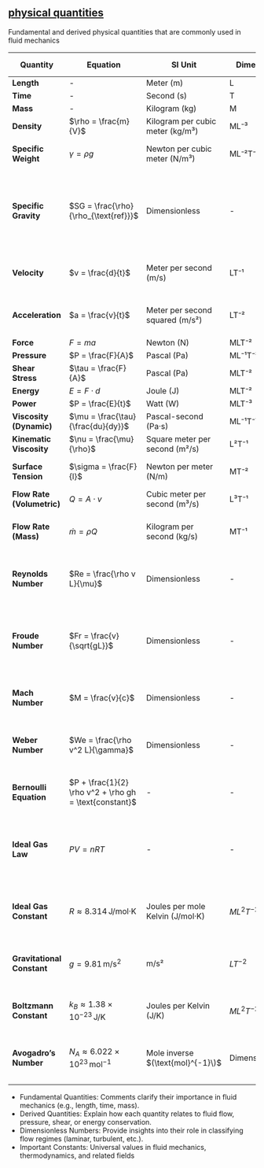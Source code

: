 ## [physical quantities](https://aselshall.github.io/aea/physical-quantities)

Fundamental and derived physical quantities that are commonly used in fluid mechanics


| **Quantity**          | **Equation**                       | **SI Unit**                        | **Dimension** | **In terms of SI system**                   | **Comment**                                       |
|-----------------------|------------------------------------|------------------------------------|---------------|---------------------------------------------|--------------------------------------------------|
| **Length**            | -                                  | Meter (m)                          | L             | m                                           | -                                                |
| **Time**              | -                                  | Second (s)                         | T             | s                                           | -                                                |
| **Mass**              | -                                  | Kilogram (kg)                      | M             | kg                                          | -                                                |
| **Density**           | $\rho = \frac{m}{V}$               | Kilogram per cubic meter (kg/m³)   | ML⁻³          | kg/m³                                       | -                                                |
| **Specific Weight**    | $\gamma = \rho g$                  | Newton per cubic meter (N/m³)      | ML⁻²T⁻²       | N/m³                                       | Weight per unit volume of a fluid                |
| **Specific Gravity**   | $SG = \frac{\rho}{\rho_{\text{ref}}}$ | Dimensionless                      | -             | Dimensionless                               | Ratio of the density of a substance to the reference density (usually water) |
| **Velocity**          | $v = \frac{d}{t}$                  | Meter per second (m/s)             | LT⁻¹          | m/s                                         | Describes rate of change of position              |
| **Acceleration**      | $a = \frac{v}{t}$                  | Meter per second squared (m/s²)    | LT⁻²          | m/s²                                        | Describes rate of change of velocity              |
| **Force**             | $F = ma$                           | Newton (N)                         | MLT⁻²         | kg·m/s²                                     | -                                                |
| **Pressure**          | $P = \frac{F}{A}$                  | Pascal (Pa)                        | ML⁻¹T⁻²       | kg/(m·s²) = N/m²                            | -                                                |
| **Shear Stress**      | $\tau = \frac{F}{A}$               | Pascal (Pa)                        | MLT⁻²         | N/m² = kg/(m·s²)                           | -                                                |
| **Energy**            | $E = F \cdot d$                    | Joule (J)                          | MLT⁻²         | kg·m²/s² = N·m                              | -                                                |
| **Power**             | $P = \frac{E}{t}$                  | Watt (W)                           | MLT⁻³         | kg·m²/s³ = J/s                              | -                                                |
| **Viscosity (Dynamic)** | $\mu = \frac{\tau}{\frac{du}{dy}}$ | Pascal-second (Pa·s)               | ML⁻¹T⁻¹       | kg/(m·s) = N·s/m²                           | -                                                |
| **Kinematic Viscosity** | $\nu = \frac{\mu}{\rho}$          | Square meter per second (m²/s)     | L²T⁻¹         | m²/s                                        | -                                                |
| **Surface Tension**    | $\sigma = \frac{F}{l}$            | Newton per meter (N/m)             | MT⁻²          | kg/s²                                      | Affects fluid interfaces and bubbles             |
| **Flow Rate (Volumetric)** | $Q = A \cdot v$               | Cubic meter per second (m³/s)      | L³T⁻¹         | m³/s                                       | -                                                |
| **Flow Rate (Mass)**     | $\dot{m} = \rho Q$               | Kilogram per second (kg/s)         | MT⁻¹          | kg/s                                       | Important for mass balance in fluids             |
| **Reynolds Number**    | $Re = \frac{\rho v L}{\mu}$       | Dimensionless                      | -             | Dimensionless                               | Compares inertial forces to viscous forces       |
| **Froude Number**      | $Fr = \frac{v}{\sqrt{gL}}$        | Dimensionless                      | -             | Dimensionless                               | Used in open channel flow to compare inertial to gravitational forces |
| **Mach Number**        | $M = \frac{v}{c}$                 | Dimensionless                      | -             | Dimensionless                               | Compares flow velocity to the speed of sound     |
| **Weber Number**       | $We = \frac{\rho v^2 L}{\gamma}$   | Dimensionless                      | -             | Dimensionless                               | Compares inertial forces to surface tension      |
| **Bernoulli Equation** | $P + \frac{1}{2} \rho v^2 + \rho gh = \text{constant}$ | -         | -             | N/A                                          | Describes energy conservation in fluid flow      |
| **Ideal Gas Law**      | $PV = nRT$               | -                                  | -                   | -                                        | Relates pressure, volume, temperature, and number of moles of a gas |
| **Ideal Gas Constant** | $R \approx 8.314 \, \text{J/mol·K}$      | Joules per mole Kelvin (J/mol·K)   | $M L^2 T^{-2} \Theta^{-1}$ | kg·m²·s⁻²·K⁻¹·mol⁻¹                  | Universal constant used in the Ideal Gas Law   |
| **Gravitational Constant** | $g = 9.81 \, \text{m/s}^2$       | m/s²                               | $L T^{-2}$                      | m/s²                             | Acceleration due to gravity on Earth's surface |
| **Boltzmann Constant**    | $k_B \approx 1.38 \times 10^{-23} \, \text{J/K}$ | Joules per Kelvin (J/K)           | $M L^2 T^{-2} \Theta^{-1}$      | kg·m²/s²·K⁻¹                     | Relates temperature to molecular energy        |
| **Avogadro’s Number**  | $N_A \approx 6.022 \times 10^{23} \, \text{mol}^{-1}$  | Mole inverse $(\text{mol}^{-1}\)$ | Dimensionless | -                                         | Number of molecules or atoms in one mole of substance |

- Fundamental Quantities: Comments clarify their importance in fluid mechanics (e.g., length, time, mass).
- Derived Quantities: Explain how each quantity relates to fluid flow, pressure, shear, or energy conservation.
- Dimensionless Numbers: Provide insights into their role in classifying flow regimes (laminar, turbulent, etc.).
- Important Constants: Universal values in fluid mechanics, thermodynamics, and related fields

